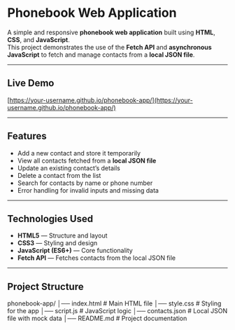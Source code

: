 # Phonebook Web Application

A simple and responsive **phonebook web application** built using **HTML**, **CSS**, and **JavaScript**.  
This project demonstrates the use of the **Fetch API** and **asynchronous JavaScript** to fetch and manage contacts from a **local JSON file**.

---

## **Live Demo**
[https://your-username.github.io/phonebook-app/](https://your-username.github.io/phonebook-app/)

---

## **Features**
- Add a new contact and store it temporarily
- View all contacts fetched from a **local JSON file**
- Update an existing contact’s details
- Delete a contact from the list
- Search for contacts by name or phone number
- Error handling for invalid inputs and missing data

---

## **Technologies Used**
- **HTML5** — Structure and layout
- **CSS3** — Styling and design
- **JavaScript (ES6+)** — Core functionality
- **Fetch API** — Fetches contacts from the local JSON file

---

## **Project Structure**
phonebook-app/
│── index.html # Main HTML file
│── style.css # Styling for the app
│── script.js # JavaScript logic
│── contacts.json # Local JSON file with mock data
│── README.md # Project documentation
